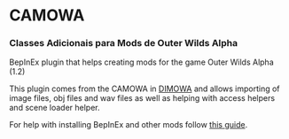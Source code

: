 # CAMOWA
### Classes Adicionais para Mods de Outer Wilds Alpha
BepInEx plugin that helps creating mods for the game Outer Wilds Alpha (1.2)

This plugin comes from the CAMOWA in [DIMOWA](https://github.com/ShoosGun/DIMOWA) and allows importing of image files, obj files and wav files as well as helping with access helpers and scene loader helper.

For help with installing BepInEx and other mods follow [this guide](https://github.com/ShoosGun/CAMOWA/blob/main/BepInExInstallationGuide/BepInExInstall.md).
